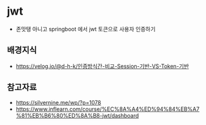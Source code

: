 # jwt
- 존맛탱 아니고 springboot 에서 jwt 토큰으로 사용자 인증하기

## 배경지식
- https://velog.io/@d-h-k/인증방식간-비교-Session-기반-VS-Token-기반

## 참고자료
- https://silvernine.me/wp/?p=1078
- https://www.inflearn.com/course/%EC%8A%A4%ED%94%84%EB%A7%81%EB%B6%80%ED%8A%B8-jwt/dashboard
